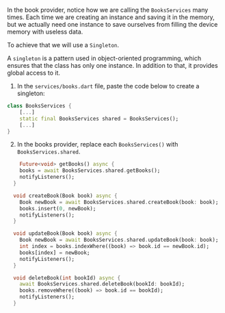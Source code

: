 In the book provider, notice how we are calling the `BooksServices` many times. Each time we are creating an instance and saving it in the memory, but we actually need one instance to save ourselves from filling the device memory with useless data.

To achieve that we will use a `Singleton`.

A `singleton` is a pattern used in object-oriented programming, which ensures that the class has only one instance. In addition to that, it provides global access to it.

1. In the `services/books.dart` file, paste the code below to create a singleton:

```dart
class BooksServices {
    [...]
    static final BooksServices shared = BooksServices();
    [...]
}
```

2. In the books provider, replace each `BooksServices()` with `BooksServices.shared`.

```dart
    Future<void> getBooks() async {
    books = await BooksServices.shared.getBooks();
    notifyListeners();
  }

  void createBook(Book book) async {
    Book newBook = await BooksServices.shared.createBook(book: book);
    books.insert(0, newBook);
    notifyListeners();
  }

  void updateBook(Book book) async {
    Book newBook = await BooksServices.shared.updateBook(book: book);
    int index = books.indexWhere((book) => book.id == newBook.id);
    books[index] = newBook;
    notifyListeners();
  }

  void deleteBook(int bookId) async {
    await BooksServices.shared.deleteBook(bookId: bookId);
    books.removeWhere((book) => book.id == bookId);
    notifyListeners();
  }
```
